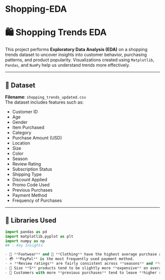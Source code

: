 # Shopping-EDA
# 🛍️ Shopping Trends EDA

This project performs **Exploratory Data Analysis (EDA)** on a shopping trends dataset to uncover insights into customer behavior, purchasing patterns, and product popularity. Visualizations created using `Matplotlib`, `Pandas`, and `NumPy` help us understand trends more effectively.

---

## 📁 Dataset

**Filename**: `shopping_trends_updated.csv`  
The dataset includes features such as:

- Customer ID
- Age
- Gender
- Item Purchased
- Category
- Purchase Amount (USD)
- Location
- Size
- Color
- Season
- Review Rating
- Subscription Status
- Shipping Type
- Discount Applied
- Promo Code Used
- Previous Purchases
- Payment Method
- Frequency of Purchases

---

## 🧰 Libraries Used

```python
import pandas as pd
import matplotlib.pyplot as plt
import numpy as np
## 💡 Key Insights

- 👟 **Footwear** and 👚 **Clothing** have the highest average purchase amounts.
- 💳 **PayPal** is the most frequently used payment method.
- ⭐ **Review ratings** are fairly consistent across **seasons** and **discount statuses**.
- 📏 Size **S** products tend to be slightly more **expensive** on average.
- 🔁 Customers with more **previous purchases** tend to leave **higher review ratings**.
